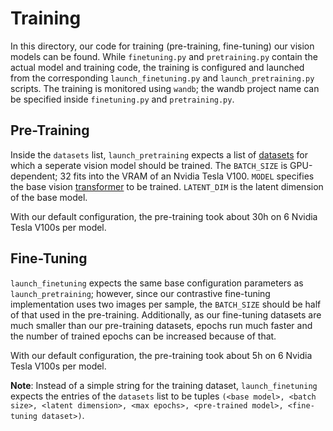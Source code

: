 # Training
In this directory, our code for training (pre-training, fine-tuning) our vision models can be found.
While `finetuning.py` and `pretraining.py` contain the actual model and training code, the training is configured and launched from the corresponding `launch_finetuning.py` and `launch_pretraining.py` scripts. The training is monitored using `wandb`; the wandb project name can be specified inside `finetuning.py` and `pretraining.py`.

## Pre-Training
Inside the `datasets` list, `launch_pretraining` expects a list of [datasets](https://huggingface.co/docs/datasets/en/index) for which a seperate vision model should be trained. The `BATCH_SIZE` is GPU-dependent; 32 fits into the VRAM of an Nvidia Tesla V100. `MODEL` specifies the base vision [transformer](https://huggingface.co/docs/transformers/en/index) to be trained. `LATENT_DIM` is the latent dimension of the base model.

With our default configuration, the pre-training took about 30h on 6 Nvidia Tesla V100s per model.

## Fine-Tuning
`launch_finetuning` expects the same base configuration parameters as `launch_pretraining`; however, since our contrastive fine-tuning implementation uses two images per sample, the `BATCH_SIZE` should be half of that used in the pre-training. Additionally, as our fine-tuning datasets are much smaller than our pre-training datasets, epochs run much faster and the number of trained epochs can be increased because of that. 

With our default configuration, the pre-training took about 5h on 6 Nvidia Tesla V100s per model.

**Note**: Instead of a simple string for the training dataset, `launch_finetuning` expects the entries of the `datasets` list to be tuples `(<base model>, <batch size>, <latent dimension>, <max epochs>, <pre-trained model>, <fine-tuning dataset>)`.

